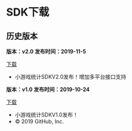 # SDK下载

## 历史版本

**版本：v2.0 发布时间：2019-11-5**

[下载](http://dnsdk.oss-cn-shenzhen.aliyuncs.com/wechat/2.0/dnsdk.zip)

* 小游戏统计SDKV2.0发布！增加多平台接口支持

**版本：v1.0 发布时间：2019-10-24**

[下载](http://dnsdk.oss-cn-shenzhen.aliyuncs.com/wechat/1.0/dnsdk.zip)

* 小游戏统计SDKV1.0发布！
* © 2019 GitHub, Inc.

